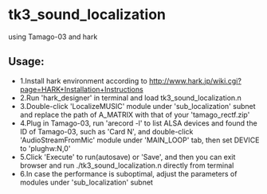 # tk3_sound_localization
using Tamago-03 and hark
## Usage:
-  1.Install hark environment according to http://www.hark.jp/wiki.cgi?page=HARK+Installation+Instructions
-  2.Run 'hark_designer' in terminal and load tk3_sound_localization.n
-  3.Double-click 'LocalizeMUSIC' module under 'sub_localization' subnet and replace the path of A_MATRIX with that of your 'tamago_rectf.zip'
-  4.Plug in Tamago-03, run 'arecord -l' to list ALSA devices and found the ID of Tamago-03, such as 'Card N', and double-click 'AudioStreamFromMic' module under 'MAIN_LOOP' tab, then set DEVICE to 'plughw:N,0'
-  5.Click 'Execute' to run(autosave) or 'Save', and then you can exit browser and run ./tk3_sound_localization.n directly from terminal
-  6.In case the performance is suboptimal, adjust the parameters of modules under 'sub_localization' subnet
